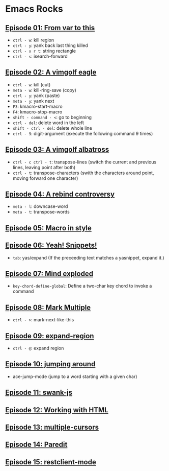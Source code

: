 # Emacs Rocks

## [Episode 01: From var to this](http://emacsrocks.com/e01.html)
- `ctrl - w`: kill region
- `ctrl - y`: yank back last thing killed
- `ctrl - x r t`: string rectangle
- `ctrl - s`: isearch-forward

## [Episode 02: A vimgolf eagle](http://emacsrocks.com/e02.html)
- `ctrl - w`: kill (cut)
- `meta - w`: kill-ring-save (copy)
- `ctrl - y`: yank (paste)
- `meta - y`: yank next
- `F3`: kmacro-start-macro
- `F4`: kmacro-stop-macro
- `shift - command - <`: go to beginning
- `ctrl - del`: delete word in the left
- `shift - ctrl - del`: delete whole line
- `ctrl - 9`: digit-argument (execute the following command 9 times)

## [Episode 03: A vimgolf albatross](http://emacsrocks.com/e03.html)
- `ctrl - c ctrl - t`: transpose-lines (switch the current and previous lines, leaving point after both)
- `ctrl - t`: transpose-characters (swith the characters around point, moving forward one character)

## [Episode 04: A rebind controversy](http://emacsrocks.com/e04.html)
- `meta - l`: downcase-word
- `meta - t`: transpose-words

## [Episode 05: Macro in style](http://emacsrocks.com/e05.html)

## [Episode 06: Yeah! Snippets!](http://emacsrocks.com/e06.html)
- `tab`: yas/expand (If the preceeding text matches a yasnippet, expand it.)

## [Episode 07: Mind exploded](http://emacsrocks.com/e07.html)
- `key-chord-define-global`: Define a two-char key chord to invoke a command

## [Episode 08: Mark Multiple](http://emacsrocks.com/e08.html)
- `ctrl - >`: mark-next-like-this

## [Episode 09: expand-region](http://emacsrocks.com/e09.html)
- `ctrl - @`: expand region

## [Episode 10: jumping around](http://emacsrocks.com/e10.html)
- ace-jump-mode (jump to a word starting with a given char)

## [Episode 11: swank-js](http://emacsrocks.com/e11.html)

## [Episode 12: Working with HTML](http://emacsrocks.com/e12.html)

## [Episode 13: multiple-cursors](http://emacsrocks.com/e13.html)

## [Episode 14: Paredit](http://emacsrocks.com/e14.html)

## [Episode 15: restclient-mode](http://emacsrocks.com/e15.html)
